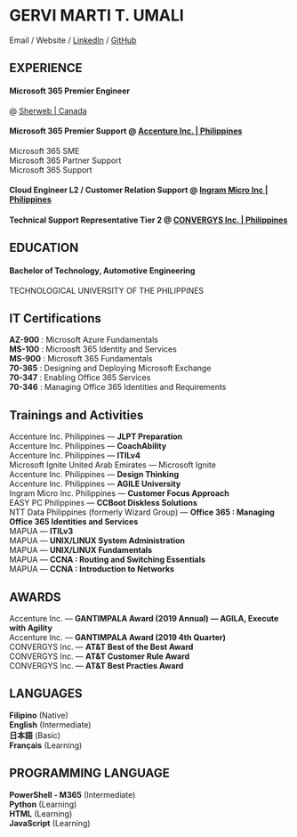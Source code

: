 

# GERVI MARTI T. UMALI
Email / Website / [LinkedIn](https://www.linkedin.com/in/gervimartiumali/) / [GitHub](https://github.com/gervs)

## EXPERIENCE 

#### Microsoft 365 Premier Engineer 
@ [Sherweb | Canada](https://www.sherweb.com/en-eu/) <br />

#### Microsoft 365 Premier Support @ [Accenture Inc. | Philippines](https://www.accenture.com/ph-en) <br />
Microsoft 365 SME <br />
Microsoft 365 Partner Support <br />
Microsoft 365 Support <br />

#### Cloud Engineer L2 / Customer Relation Support @ [Ingram Micro Inc | Philippines](https://corp.ingrammicro.com/) <br />

#### Technical Support Representative Tier 2 @ [CONVERGYS Inc. | Philippines](https://www.concentrix.com/) <br />

## EDUCATION
#### Bachelor of Technology, Automotive Engineering <br />
TECHNOLOGICAL UNIVERSITY OF THE PHILIPPINES <br />

## IT Certifications 
**AZ-900** : Microsoft Azure Fundamentals <br />
**MS-100** : Microosft 365 Identity and Services <br />
**MS-900** : Microsoft 365 Fundamentals <br />
**70-365** : Designing and Deploying Microsoft Exchange <br />
**70-347** : Enabling Office 365 Services <br />
**70-346** : Managing Office 365 Identities and Requirements <br />

## Trainings and Activities
Accenture Inc. Philippines — **JLPT Preparation** <br />
Accenture Inc. Philippines — **CoachAbility** <br />
Accenture Inc. Philippines — **ITILv4** <br />
Microsoft Ignite United Arab Emirates — Microsoft Ignite <br />
Accenture Inc. Philippines — **Design Thinking** <br />
Accenture Inc. Philippines — **AGILE University** <br />
Ingram Micro Inc. Philippines — **Customer Focus Approach** <br />
EASY PC Philippines — **CCBoot Diskless Solutions**  <br />
NTT Data Philippines (formerly Wizard Group)  — **Office 365 : Managing Office 365 Identities and Services** <br />
MAPUA — **ITILv3** <br />
MAPUA — **UNIX/LINUX System Administration** <br />
MAPUA — **UNIX/LINUX Fundamentals** <br />
MAPUA — **CCNA : Routing and Switching Essentials** <br />
MAPUA — **CCNA : Introduction to Networks** <br />


## AWARDS
Accenture Inc. — **GANTIMPALA Award (2019 Annual) — AGILA, Execute with Agility** <br />
Accenture Inc. — **GANTIMPALA Award (2019 4th Quarter)** <br />
CONVERGYS Inc. — **AT&T Best of the Best Award** <br />
CONVERGYS Inc. — **AT&T Customer Rule Award** <br />
CONVERGYS Inc. — **AT&T Best Practies Award** <br />                                

## LANGUAGES
**Filipino** (Native) <br />
**English** (Intermediate) <br />
**日本語** (Basic) <br />
**Français** (Learning) <br />

## PROGRAMMING LANGUAGE
**PowerShell - M365** (Intermediate) <br />
**Python** (Learning) <br />
**HTML** (Learning) <br />
**JavaScript** (Learning) <br />

